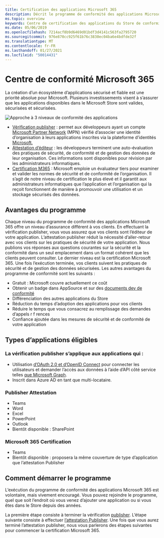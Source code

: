 ```yaml
---
title: Certification des applications Microsoft 365
description: Décrit le programme de conformité des applications Microsoft 365 à partir des applications du Store
ms.topic: overview
keywords: Centre de certification des applications du Store de conformité teams
ms.date: 05/06/2019
ms.openlocfilehash: 7214acf8b9d6469d01bdf3d4141c563fa2795720
ms.sourcegitcommit: 976e870cc925f61b76c3830ec04ba6e4bdfde32f
ms.translationtype: MT
ms.contentlocale: fr-FR
ms.lasthandoff: 01/27/2021
ms.locfileid: "50014431"
---
```

# <a name="microsoft-365-app-compliance"></a>Centre de conformité Microsoft 365 

La création d’un écosystème d’applications sécurisé et fiable est une priorité absolue pour Microsoft. Plusieurs investissements visent à s’assurer que les applications disponibles dans le Microsoft Store sont valides, sécurisées et sécurisées. 

  ![Approche à 3 niveaux de conformité des applications](../../../../assets/images/Three_Tiers.png) 

-   [Vérification publisher](https://docs.microsoft.com/azure/active-directory/develop/publisher-verification-overview) : permet aux développeurs ayant un compte [Microsoft Partner Network](https://partner.microsoft.com/membership) (MPN) vérifié d’associer une identité d’organisation à leurs applications inscrites via la plateforme d’identités [Microsoft.](https://docs.microsoft.com/azure/active-directory/develop/)
-   [Attestation d’éditeur](https://docs.microsoft.com/microsoft-365-app-certification/docs/enterprise-app-attestation-guide) : les développeurs terminent une auto-évaluation des pratiques de sécurité, de conformité et de gestion des données de leur organisation. Ces informations sont disponibles pour révision par les administrateurs informatiques. 
-   [Certification M365](https://docs.microsoft.com/microsoft-365-app-certification/docs/enterprise-app-certification-guide) : Microsoft emploie un évaluateur tiers pour examiner et valider les normes de sécurité et de conformité de l’organisation. Il s’agit de notre niveau de certification le plus élevé et il garantit aux administrateurs informatiques que l’application et l’organisation qui la reçoit fonctionnent de manière à promouvoir une utilisation et un stockage sécurisés des données.


## <a name="program-benefits"></a>Avantages du programme

Chaque niveau du programme de conformité des applications Microsoft 365 offre un niveau d’assurance différent à vos clients. En effectuant la vérification publisher, vous vous assurez que vos clients sont l’éditeur de votre application. L’attestation publisher réduit la nécessité d’aller-retour avec vos clients sur les pratiques de sécurité de votre application. Nous publions vos réponses aux questions courantes sur la sécurité et la conformité dans un seul emplacement dans un format cohérent que les clients peuvent consulter. Le dernier niveau est la certification Microsoft 365. Une fois l’exécution terminée, vos clients suivent les pratiques de sécurité et de gestion des données sécurisées. Les autres avantages du programme de conformité sont les suivants :
-   Gratuit : Microsoft couvre actuellement ce coût
-   Obtenir un badge dans AppSource et sur des [documents dev de conformité](https://docs.microsoft.com/microsoft-365-app-certification/teams/teams-apps)
-   Différenciation des autres applications du Store
-   Réduction du temps d’adoption des applications pour vos clients
-   Réduire le temps que vous consacrez au remplissage des demandes d’appels r f rences
-   Confiance ajoutée dans les mesures de sécurité et de conformité de votre application

## <a name="qualifying-application-types"></a>Types d’applications éligibles 
### <a name="publisher-verification-applies-to-apps-which"></a>La vérification publisher s’applique aux applications qui : 
- Utilisation [d’OAuth 2.0 et d’OpenID Connect](https://docs.microsoft.com/azure/active-directory/develop/active-directory-v2-protocols) pour connecter les utilisateurs et demander l’accès aux données à l’aide d’API côté service telles [que Microsoft Graph](https://developer.microsoft.com/graph/). 
- Inscrit dans Azure AD en tant que multi-locataire. 

### <a name="publisher-attestation"></a>Publisher Attestation
-   Teams
-   Word
-   Excel
-   PowerPoint
-   Outlook
- Bientôt disponible : SharePoint

### <a name="microsoft-365-certification"></a>Microsoft 365 Certification
-   Teams
-   Bientôt disponible : proposera la même couverture de type d’application que l’attestation Publisher

## <a name="how-to-start-the-program"></a>Comment démarrer le programme

L’exécution du programme de conformité des applications Microsoft 365 est volontaire, mais vivement encouragé. Vous pouvez rejoindre le programme, quel que soit l’endroit où vous venez d’ajouter une application ou si vous êtes dans le Store depuis des années. 

La première étape consiste à terminer la vérification [publisher](https://docs.microsoft.com/azure/active-directory/develop/publisher-verification-overview). L’étape suivante consiste à effectuer [l’attestation Publisher](https://docs.microsoft.com/microsoft-365-app-certification/docs/attestation). Une fois que vous aurez terminé l’attestation publisher, nous vous parlerons des étapes suivantes pour commencer la certification Microsoft 365.
